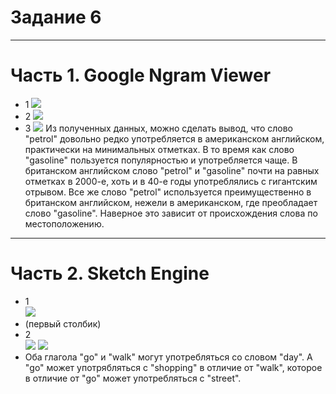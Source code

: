 # Задание 6 
***********
# Часть 1. Google Ngram Viewer
-  1 ![](https://pp.userapi.com/c846416/v846416077/1ca35/FUl1I3NJ54M.jpg)
-  2 ![](https://pp.userapi.com/c846416/v846416077/1ca3e/wJ6SQS63S00.jpg)
-  3 ![](https://pp.userapi.com/c830108/v830108524/cdda8/kVGxwddVYYU.jpg)
Из полученных данных, можно сделать вывод, что слово "petrol" довольно редко употребляется в американском английском, практически на минимальных отметках. В то время как слово "gasoline" пользуется популярностью и употребляется чаще. В британском английском слово "petrol" и "gasoline" почти на равных отметках в 2000-е, хоть и в 40-е годы употреблялись с гигантским отрывом. Все же слово "petrol" используется преимущественно в британском английском, нежели в американском, где преобладает слово "gasoline". Наверное это зависит от происхождения слова по местоположению. 
*********
# Часть 2. Sketch Engine
-  1  
![](https://sun1-4.userapi.com/c840539/v840539122/6fcc7/v9WVZMU-qkg.jpg) 
- (первый столбик)
-  2  
![](https://pp.userapi.com/c846018/v846018122/1d4d3/vBm7wvt9wj0.jpg)
 ![](https://pp.userapi.com/c846018/v846018122/1d4da/D9lPyjgReQk.jpg)
 - Оба глагола "go" и "walk" могут употребляться со словом "day". А "go" может употрябляться с "shopping" в отличие от "walk", которое в отличие от "go" может употребляться с "street". 

